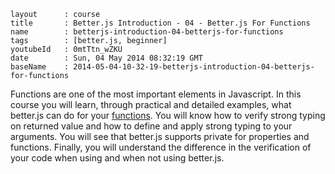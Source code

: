 ```
layout		: course
title		: Better.js Introduction - 04 - Better.js For Functions
name		: betterjs-introduction-04-betterjs-for-functions
tags        : [better.js, beginner]
youtubeId	: 0mtTtn_wZKU
date		: Sun, 04 May 2014 08:32:19 GMT
baseName	: 2014-05-04-10-32-19-betterjs-introduction-04-betterjs-for-functions
```

Functions are one of the most important elements in Javascript. In this course you will learn, through practical and detailed examples, what better.js can do for your [functions](http://betterjs.org/docs/betterjs-function.html). You will know how to verify strong typing on returned value and how to define and apply strong typing to your arguments. You will see that better.js supports private for properties and functions. Finally, you will understand the difference in the verification of your code when using and when not using better.js. 
